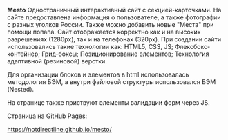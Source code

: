 **Mesto**
Одностраничный интерактивный сайт с секцией-карточками.
На сайте предоставлена информация о пользователе, а также фотографии с разных уголков России. Также можно добавить новые "Места" при помощи попапа.
Сайт отображается корректно как и на высоких разрешениях (1280px), так и на телефонах (320px).
При создании сайти использовались такие технологии как:
HTML5, CSS, JS;
Флексбокс-контейнер;
Грид-боксы;
Позиционирование элементов;
Технология адаптивной (резиновой) верстки.

Для организации блоков и элементов в html использовалась методология БЭМ, а внутри файловой структуры использовался БЭМ (Nested).

На странице также приствуют элементы валидации форм через JS.

Страница на GitHub Pages:

https://notdirectline.github.io/mesto/

